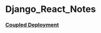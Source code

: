 # Django_React_Notes


### [Coupled Deployment](https://coupled-django-reactjs-notes.herokuapp.com/)
